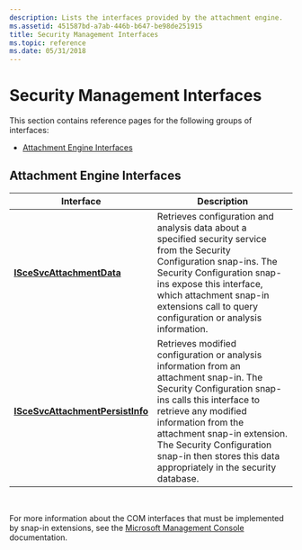 ```yaml
---
description: Lists the interfaces provided by the attachment engine.
ms.assetid: 451587bd-a7ab-446b-b647-be98de251915
title: Security Management Interfaces
ms.topic: reference
ms.date: 05/31/2018
---
```


# Security Management Interfaces

This section contains reference pages for the following groups of interfaces:

-   [Attachment Engine Interfaces](#attachment-engine-interfaces)

## Attachment Engine Interfaces



| Interface                                                            | Description                                                                                                                                                                                                                                                                                                                |
|----------------------------------------------------------------------|----------------------------------------------------------------------------------------------------------------------------------------------------------------------------------------------------------------------------------------------------------------------------------------------------------------------------|
| [**ISceSvcAttachmentData**](/windows/desktop/api/Scesvc/nn-scesvc-iscesvcattachmentdata)               | Retrieves configuration and analysis data about a specified security service from the Security Configuration snap-ins. The Security Configuration snap-ins expose this interface, which attachment snap-in extensions call to query configuration or analysis information.                                                 |
| [**ISceSvcAttachmentPersistInfo**](/windows/desktop/api/Scesvc/nn-scesvc-iscesvcattachmentpersistinfo) | Retrieves modified configuration or analysis information from an attachment snap-in. The Security Configuration snap-ins calls this interface to retrieve any modified information from the attachment snap-in extension. The Security Configuration snap-in then stores this data appropriately in the security database. |



 

For more information about the COM interfaces that must be implemented by snap-in extensions, see the [Microsoft Management Console](/previous-versions/windows/desktop/mmc/microsoft-management-console-start-page) documentation.

 

 
